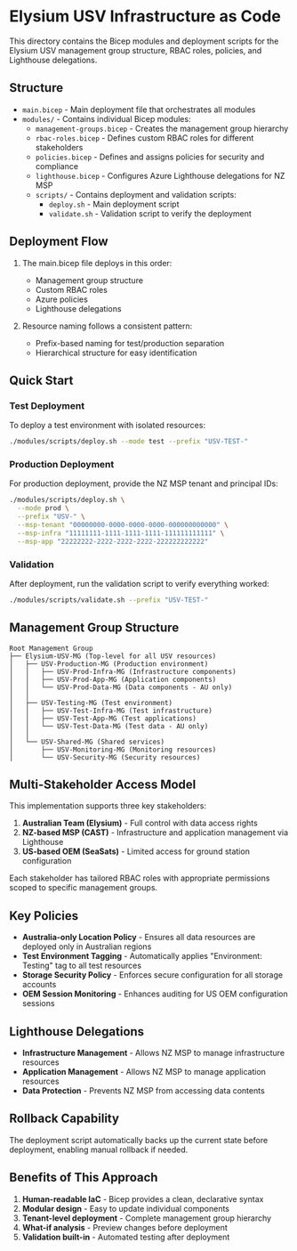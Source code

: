 # Elysium USV Infrastructure as Code

This directory contains the Bicep modules and deployment scripts for the Elysium USV management group structure, RBAC roles, policies, and Lighthouse delegations.

## Structure

- `main.bicep` - Main deployment file that orchestrates all modules
- `modules/` - Contains individual Bicep modules:
  - `management-groups.bicep` - Creates the management group hierarchy
  - `rbac-roles.bicep` - Defines custom RBAC roles for different stakeholders
  - `policies.bicep` - Defines and assigns policies for security and compliance
  - `lighthouse.bicep` - Configures Azure Lighthouse delegations for NZ MSP
  - `scripts/` - Contains deployment and validation scripts:
    - `deploy.sh` - Main deployment script
    - `validate.sh` - Validation script to verify the deployment

## Deployment Flow

1. The main.bicep file deploys in this order:
   - Management group structure
   - Custom RBAC roles
   - Azure policies
   - Lighthouse delegations

2. Resource naming follows a consistent pattern:
   - Prefix-based naming for test/production separation
   - Hierarchical structure for easy identification

## Quick Start

### Test Deployment

To deploy a test environment with isolated resources:

```bash
./modules/scripts/deploy.sh --mode test --prefix "USV-TEST-"
```

### Production Deployment

For production deployment, provide the NZ MSP tenant and principal IDs:

```bash
./modules/scripts/deploy.sh \
  --mode prod \
  --prefix "USV-" \
  --msp-tenant "00000000-0000-0000-0000-000000000000" \
  --msp-infra "11111111-1111-1111-1111-111111111111" \
  --msp-app "22222222-2222-2222-2222-222222222222"
```

### Validation

After deployment, run the validation script to verify everything worked:

```bash
./modules/scripts/validate.sh --prefix "USV-TEST-"
```

## Management Group Structure

```
Root Management Group
├── Elysium-USV-MG (Top-level for all USV resources)
│   ├── USV-Production-MG (Production environment)
│   │   ├── USV-Prod-Infra-MG (Infrastructure components)
│   │   ├── USV-Prod-App-MG (Application components)
│   │   └── USV-Prod-Data-MG (Data components - AU only)
│   │
│   ├── USV-Testing-MG (Test environment)
│   │   ├── USV-Test-Infra-MG (Test infrastructure)
│   │   ├── USV-Test-App-MG (Test applications)
│   │   └── USV-Test-Data-MG (Test data - AU only)
│   │
│   └── USV-Shared-MG (Shared services)
│       ├── USV-Monitoring-MG (Monitoring resources)
│       └── USV-Security-MG (Security resources)
```

## Multi-Stakeholder Access Model

This implementation supports three key stakeholders:

1. **Australian Team (Elysium)** - Full control with data access rights
2. **NZ-based MSP (CAST)** - Infrastructure and application management via Lighthouse
3. **US-based OEM (SeaSats)** - Limited access for ground station configuration

Each stakeholder has tailored RBAC roles with appropriate permissions scoped to specific management groups.

## Key Policies

- **Australia-only Location Policy** - Ensures all data resources are deployed only in Australian regions
- **Test Environment Tagging** - Automatically applies "Environment: Testing" tag to all test resources
- **Storage Security Policy** - Enforces secure configuration for all storage accounts
- **OEM Session Monitoring** - Enhances auditing for US OEM configuration sessions

## Lighthouse Delegations

- **Infrastructure Management** - Allows NZ MSP to manage infrastructure resources
- **Application Management** - Allows NZ MSP to manage application resources
- **Data Protection** - Prevents NZ MSP from accessing data contents

## Rollback Capability

The deployment script automatically backs up the current state before deployment, enabling manual rollback if needed.

## Benefits of This Approach

1. **Human-readable IaC** - Bicep provides a clean, declarative syntax
2. **Modular design** - Easy to update individual components
3. **Tenant-level deployment** - Complete management group hierarchy
4. **What-if analysis** - Preview changes before deployment
5. **Validation built-in** - Automated testing after deployment